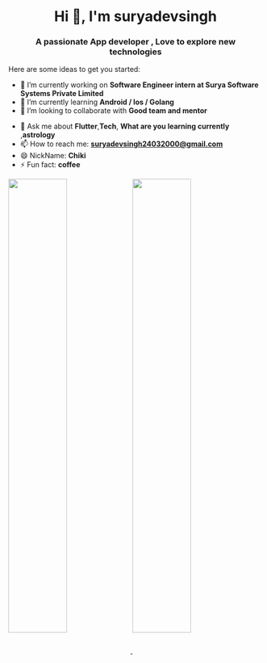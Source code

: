 <h1 align="center">Hi 👋, I'm suryadevsingh</h1>
<h3 align="center">A passionate App developer , Love to explore new technologies </h3>

Here are some ideas to get you started:

- 🔭 I’m currently working on **Software Engineer intern at Surya Software Systems Private Limited**
- 🌱 I’m currently learning **Android / Ios / Golang**
- 👯 I’m looking to collaborate with **Good team and mentor**
<!-- - 🤔 I’m looking for **trainee role  / job opportunities for long term relationship** -->
- 💬 Ask me about **Flutter**,**Tech**, **What are you learning currently** ,**astrology**
- 📫 How to reach me: **suryadevsingh24032000@gmail.com**
- 😄 NickName: **Chiki**
- ⚡ Fun fact: **coffee**



<a href="https://github.com/suryadevsingh">
  <img align="center"img width="48%" src="https://github-readme-stats.vercel.app/api/top-langs/?username=suryadevsingh&theme=dark&hide_langs_below=1" />
</a>
<a href="https://github.com/suryadevsingh">
 <img align="center" img width="48%" src="https://github-readme-stats.vercel.app/api?username=suryadevsingh&&show_icons=true&title_color=ffffff&icon_color=bb2acf&text_color=daf7dc&bg_color=151515"/>
</a>

